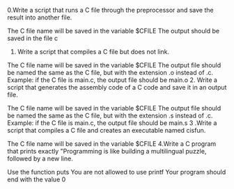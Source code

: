 0.Write a script that runs a C file through the preprocessor and save the result into another file.

The C file name will be saved in the variable $CFILE
The output should be saved in the file c
1. Write a script that compiles a C file but does not link.

The C file name will be saved in the variable $CFILE
The output file should be named the same as the C file, but with the extension .o instead of .c.
Example: if the C file is main.c, the output file should be main.o
2. Write a script that generates the assembly code of a C code and save it in an output file.

The C file name will be saved in the variable $CFILE
The output file should be named the same as the C file, but with the extension .s instead of .c.
Example: if the C file is main.c, the output file should be main.s
3 .Write a script that compiles a C file and creates an executable named cisfun.

The C file name will be saved in the variable $CFILE
4.Write a C program that prints exactly "Programming is like building a multilingual puzzle, followed by a new line.

Use the function puts
You are not allowed to use printf
Your program should end with the value 0
